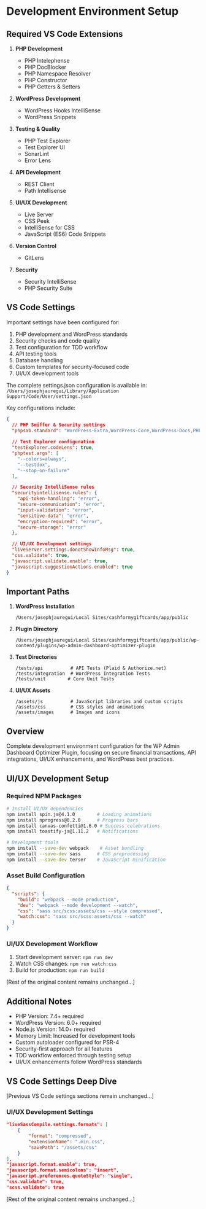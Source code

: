 # Development Environment Setup

## Required VS Code Extensions

1. **PHP Development**
   - PHP Intelephense
   - PHP DocBlocker
   - PHP Namespace Resolver
   - PHP Constructor
   - PHP Getters & Setters

2. **WordPress Development**
   - WordPress Hooks IntelliSense
   - WordPress Snippets

3. **Testing & Quality**
   - PHP Test Explorer
   - Test Explorer UI
   - SonarLint
   - Error Lens

4. **API Development**
   - REST Client
   - Path Intellisense

5. **UI/UX Development**
   - Live Server
   - CSS Peek
   - IntelliSense for CSS
   - JavaScript (ES6) Code Snippets

6. **Version Control**
   - GitLens

7. **Security**
   - Security IntelliSense
   - PHP Security Suite

## VS Code Settings

Important settings have been configured for:
1. PHP development and WordPress standards
2. Security checks and code quality
3. Test configuration for TDD workflow
4. API testing tools
5. Database handling
6. Custom templates for security-focused code
7. UI/UX development tools

The complete settings.json configuration is available in:
`/Users/josephjauregui/Library/Application Support/Code/User/settings.json`

Key configurations include:
```json
{
  // PHP Sniffer & Security settings
  "phpsab.standard": "WordPress-Extra,WordPress-Core,WordPress-Docs,PHPCompatibilityWP,VariableAnalysis",
  
  // Test Explorer configuration
  "testExplorer.codeLens": true,
  "phptest.args": [
    "--colors=always",
    "--testdox",
    "--stop-on-failure"
  ],

  // Security IntelliSense rules
  "securityintellisense.rules": {
    "api-token-handling": "error",
    "secure-communication": "error",
    "input-validation": "error",
    "sensitive-data": "error",
    "encryption-required": "error",
    "secure-storage": "error"
  },

  // UI/UX Development settings
  "liveServer.settings.donotShowInfoMsg": true,
  "css.validate": true,
  "javascript.validate.enable": true,
  "javascript.suggestionActions.enabled": true
}
```

## Important Paths

1. **WordPress Installation**
   ```
   /Users/josephjauregui/Local Sites/cashformygiftcards/app/public
   ```

2. **Plugin Directory**
   ```
   /Users/josephjauregui/Local Sites/cashformygiftcards/app/public/wp-content/plugins/wp-admin-dashboard-optimizer-plugin
   ```

3. **Test Directories**
   ```
   /tests/api          # API Tests (Plaid & Authorize.net)
   /tests/integration  # WordPress Integration Tests
   /tests/unit        # Core Unit Tests
   ```

4. **UI/UX Assets**
   ```
   /assets/js          # JavaScript libraries and custom scripts
   /assets/css         # CSS styles and animations
   /assets/images      # Images and icons
   ```

## Overview
Complete development environment configuration for the WP Admin Dashboard Optimizer Plugin, focusing on secure financial transactions, API integrations, UI/UX enhancements, and WordPress best practices.

## UI/UX Development Setup

### Required NPM Packages
```bash
# Install UI/UX dependencies
npm install spin.js@4.1.0        # Loading animations
npm install nprogress@0.2.0      # Progress bars
npm install canvas-confetti@1.6.0 # Success celebrations
npm install toastify-js@1.11.2   # Notifications

# Development tools
npm install --save-dev webpack    # Asset bundling
npm install --save-dev sass      # CSS preprocessing
npm install --save-dev terser    # JavaScript minification
```

### Asset Build Configuration
```json
{
  "scripts": {
    "build": "webpack --mode production",
    "dev": "webpack --mode development --watch",
    "css": "sass src/scss:assets/css --style compressed",
    "watch:css": "sass src/scss:assets/css --watch"
  }
}
```

### UI/UX Development Workflow
1. Start development server: `npm run dev`
2. Watch CSS changes: `npm run watch:css`
3. Build for production: `npm run build`

[Rest of the original content remains unchanged...]

## Additional Notes
- PHP Version: 7.4+ required
- WordPress Version: 6.0+ required
- Node.js Version: 14.0+ required
- Memory Limit: Increased for development tools
- Custom autoloader configured for PSR-4
- Security-first approach for all features
- TDD workflow enforced through testing setup
- UI/UX enhancements follow WordPress standards

## VS Code Settings Deep Dive

[Previous VS Code settings sections remain unchanged...]

### UI/UX Development Settings
```json
"liveSassCompile.settings.formats": [
    {
        "format": "compressed",
        "extensionName": ".min.css",
        "savePath": "/assets/css"
    }
],
"javascript.format.enable": true,
"javascript.format.semicolons": "insert",
"javascript.preferences.quoteStyle": "single",
"css.validate": true,
"scss.validate": true
```

[Rest of the original content remains unchanged...]
